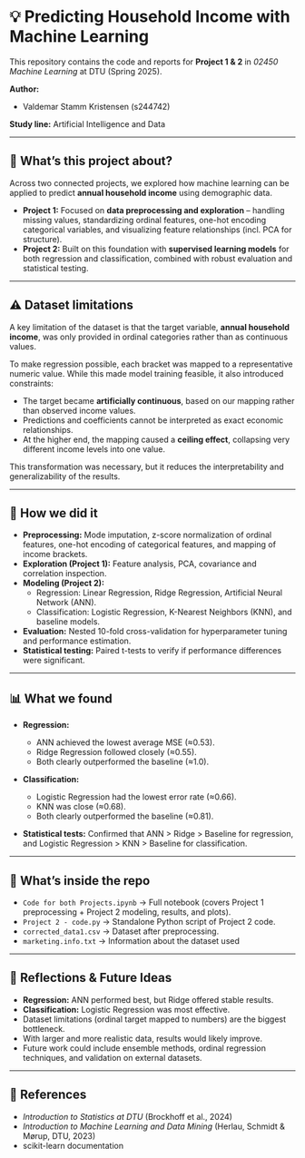 # 💡 Predicting Household Income with Machine Learning  

This repository contains the code and reports for **Project 1 & 2** in *02450 Machine Learning* at DTU (Spring 2025).  

**Author:**  
- Valdemar Stamm Kristensen (s244742)  

**Study line:** Artificial Intelligence and Data  

---

## 📌 What’s this project about?  
Across two connected projects, we explored how machine learning can be applied to predict **annual household income** using demographic data.  

- **Project 1:** Focused on **data preprocessing and exploration** – handling missing values, standardizing ordinal features, one-hot encoding categorical variables, and visualizing feature relationships (incl. PCA for structure).  
- **Project 2:** Built on this foundation with **supervised learning models** for both regression and classification, combined with robust evaluation and statistical testing.  

---

## ⚠️ Dataset limitations  
A key limitation of the dataset is that the target variable, **annual household income**, was only provided in ordinal categories rather than as continuous values.  

To make regression possible, each bracket was mapped to a representative numeric value. While this made model training feasible, it also introduced constraints:  
- The target became **artificially continuous**, based on our mapping rather than observed income values.  
- Predictions and coefficients cannot be interpreted as exact economic relationships.  
- At the higher end, the mapping caused a **ceiling effect**, collapsing very different income levels into one value.  

This transformation was necessary, but it reduces the interpretability and generalizability of the results.  

---

## 🧠 How we did it  
- **Preprocessing:** Mode imputation, z-score normalization of ordinal features, one-hot encoding of categorical features, and mapping of income brackets.  
- **Exploration (Project 1):** Feature analysis, PCA, covariance and correlation inspection.  
- **Modeling (Project 2):**  
  - Regression: Linear Regression, Ridge Regression, Artificial Neural Network (ANN).  
  - Classification: Logistic Regression, K-Nearest Neighbors (KNN), and baseline models.  
- **Evaluation:** Nested 10-fold cross-validation for hyperparameter tuning and performance estimation.  
- **Statistical testing:** Paired t-tests to verify if performance differences were significant.  

---

## 📊 What we found  
- **Regression:**  
  - ANN achieved the lowest average MSE (≈0.53).  
  - Ridge Regression followed closely (≈0.55).  
  - Both clearly outperformed the baseline (≈1.0).  

- **Classification:**  
  - Logistic Regression had the lowest error rate (≈0.66).  
  - KNN was close (≈0.68).  
  - Both clearly outperformed the baseline (≈0.81).  

- **Statistical tests:** Confirmed that ANN > Ridge > Baseline for regression, and Logistic Regression > KNN > Baseline for classification.  

---

## 📂 What’s inside the repo  
- `Code for both Projects.ipynb` → Full notebook (covers Project 1 preprocessing + Project 2 modeling, results, and plots).  
- `Project 2 - code.py` → Standalone Python script of Project 2 code.  
- `corrected_data1.csv` → Dataset after preprocessing.
- `marketing.info.txt` → Information about the dataset used

---

## 🔮 Reflections & Future Ideas  
- **Regression:** ANN performed best, but Ridge offered stable results.  
- **Classification:** Logistic Regression was most effective.  
- Dataset limitations (ordinal target mapped to numbers) are the biggest bottleneck.  
- With larger and more realistic data, results would likely improve.  
- Future work could include ensemble methods, ordinal regression techniques, and validation on external datasets.  

---

## 📖 References  
- *Introduction to Statistics at DTU* (Brockhoff et al., 2024)  
- *Introduction to Machine Learning and Data Mining* (Herlau, Schmidt & Mørup, DTU, 2023)  
- scikit-learn documentation 
